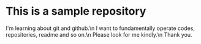 # This is a sample repository
I'm learning about git and github.\n
I want to fundamentally operate codes, repositories, readme and so on.\n
Please look for me kindly.\n
Thank you.
